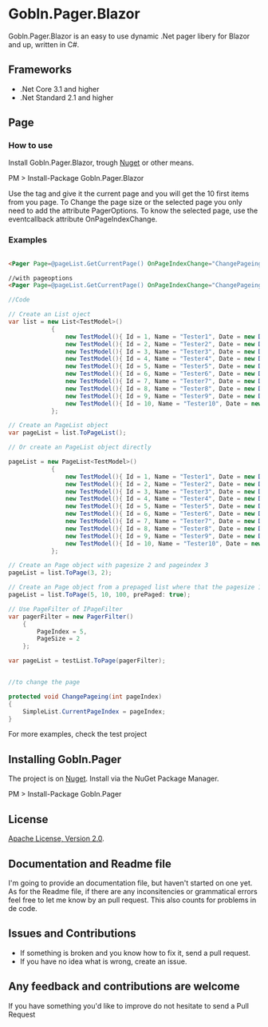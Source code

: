 # Gobln.Pager.Blazor

Gobln.Pager.Blazor is an easy to use dynamic .Net pager libery for Blazor and up, written in C#.

## Frameworks

* .Net Core 3.1 and higher
* .Net Standard 2.1 and higher

## Page

### How to use

Install Gobln.Pager.Blazor, trough [Nuget](https://nuget.org/) or other means.

PM > Install-Package Gobln.Pager.Blazor

Use the tag <Pager> and give it the current page and you will get the 10 first items from you page.
To Change the page size or the selected page you only need to add the attribute PagerOptions.
To know the selected page, use the eventcallback attribute OnPageIndexChange.

### Examples

```html

<Pager Page=@pageList.GetCurrentPage() OnPageIndexChange="ChangePageing" />

//with pageoptions
<Pager Page=@pageList.GetCurrentPage() OnPageIndexChange="ChangePageing" PagerOptions="@(new PagerOptions() { ItemShowOrder = new[] { ItemShow.PagesItemsRange } } )" />

```
```csharp
//Code

// Create an List oject
var list = new List<TestModel>()
            {
                new TestModel(){ Id = 1, Name = "Tester1", Date = new DateTime( 2015, 5,1 ) },
                new TestModel(){ Id = 2, Name = "Tester2", Date = new DateTime( 2015, 5,2 ) },
                new TestModel(){ Id = 3, Name = "Tester3", Date = new DateTime( 2015, 5,3 ) },
                new TestModel(){ Id = 4, Name = "Tester4", Date = new DateTime( 2015, 5,4 ) },
                new TestModel(){ Id = 5, Name = "Tester5", Date = new DateTime( 2015, 5,5 ) },
                new TestModel(){ Id = 6, Name = "Tester6", Date = new DateTime( 2015, 5,1 ) },
                new TestModel(){ Id = 7, Name = "Tester7", Date = new DateTime( 2015, 5,2 ) },
                new TestModel(){ Id = 8, Name = "Tester8", Date = new DateTime( 2015, 5,3 ) },
                new TestModel(){ Id = 9, Name = "Tester9", Date = new DateTime( 2015, 5,4 ) },
                new TestModel(){ Id = 10, Name = "Tester10", Date = new DateTime( 2015, 5,5 ) },
            };

// Create an PageList object
var pageList = list.ToPageList();

// Or create an PageList object directly

pageList = new PageList<TestModel>()
            {
                new TestModel(){ Id = 1, Name = "Tester1", Date = new DateTime( 2015, 5,1 ) },
                new TestModel(){ Id = 2, Name = "Tester2", Date = new DateTime( 2015, 5,2 ) },
                new TestModel(){ Id = 3, Name = "Tester3", Date = new DateTime( 2015, 5,3 ) },
                new TestModel(){ Id = 4, Name = "Tester4", Date = new DateTime( 2015, 5,4 ) },
                new TestModel(){ Id = 5, Name = "Tester5", Date = new DateTime( 2015, 5,5 ) },
                new TestModel(){ Id = 6, Name = "Tester6", Date = new DateTime( 2015, 5,1 ) },
                new TestModel(){ Id = 7, Name = "Tester7", Date = new DateTime( 2015, 5,2 ) },
                new TestModel(){ Id = 8, Name = "Tester8", Date = new DateTime( 2015, 5,3 ) },
                new TestModel(){ Id = 9, Name = "Tester9", Date = new DateTime( 2015, 5,4 ) },
                new TestModel(){ Id = 10, Name = "Tester10", Date = new DateTime( 2015, 5,5 ) },
            };

// Create an Page object with pagesize 2 and pageindex 3
pageList = list.ToPage(3, 2);

// Create an Page object from a prepaged list where that the pagesize 10, pageindex 10 and the total item count 100
pageList = list.ToPage(5, 10, 100, prePaged: true);

// Use PageFilter of IPageFilter
var pagerFilter = new PagerFilter()
    {
        PageIndex = 5,
        PageSize = 2
    };

var pageList = testList.ToPage(pagerFilter);


//to change the page

protected void ChangePageing(int pageIndex)
{
    SimpleList.CurrentPageIndex = pageIndex;
}

```

For more examples, check the test project

## Installing Gobln.Pager

The project is on [Nuget](https://www.nuget.org/packages/Gobln.Pager/). Install via the NuGet Package Manager.

PM > Install-Package Gobln.Pager

## License

[Apache License, Version 2.0](http://opensource.org/licenses/Apache-2.0).

## Documentation and Readme file

I'm going to provide an documentation file, but haven't started on one yet.
As for the Readme file, if there are any inconsitencies or grammatical errors feel free to let me know by an pull request. This also counts for problems in de code.

## Issues and Contributions

* If something is broken and you know how to fix it, send a pull request.
* If you have no idea what is wrong, create an issue.

## Any feedback and contributions are welcome

If you have something you'd like to improve do not hesitate to send a Pull Request
